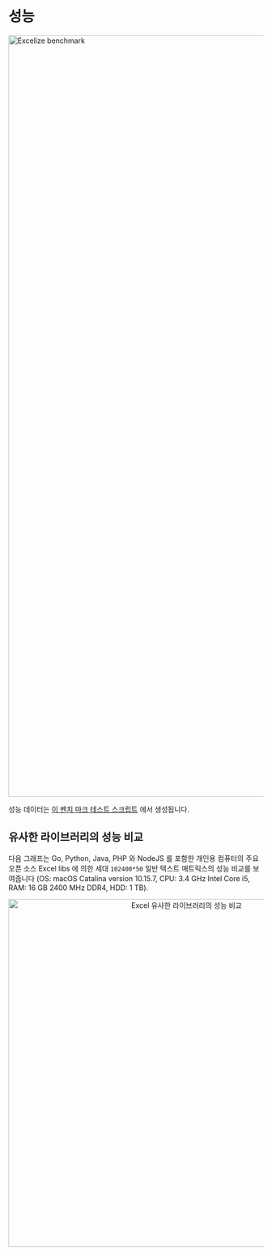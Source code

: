 # 성능

<img src="https://xuri.me/wp-content/uploads/2016/08/excelize-performance.svg" alt="Excelize benchmark" width="1506">

성능 데이터는 [이 벤치 마크 테스트 스크립트](https://github.com/xuri/excelize-benchmark) 에서 생성됩니다.

## 유사한 라이브러리의 성능 비교

다음 그래프는 Go, Python, Java, PHP 와 NodeJS 를 포함한 개인용 컴퓨터의 주요 오픈 소스 Excel libs 에 의한 세대 `102400*50` 일반 텍스트 매트릭스의 성능 비교를 보여줍니다 (OS: macOS Catalina version 10.15.7, CPU: 3.4 GHz Intel Core i5, RAM: 16 GB 2400 MHz DDR4, HDD: 1 TB).

<p align="center"><img width="688" src="https://xuri.me/wp-content/uploads/2016/08/excelize-golang-library-for-reading-and-writing-xlsx-files-3.png" alt="Excel 유사한 라이브러리의 성능 비교"></p>
